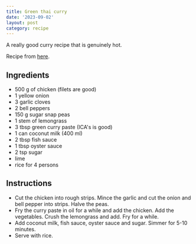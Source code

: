 ```yaml
---
title: Green thai curry
date: '2023-09-02'
layout: post
category: recipe
---
```


A really good curry recipe that is genuinely hot.

Recipe from [here](https://www.ica.se/recept/kyckling-i-gron-curry-med-ris-4679/).

## Ingredients

* 500 g of chicken (filets are good)
* 1 yellow onion
* 3 garlic cloves
* 2 bell peppers
* 150 g sugar snap peas
* 1 stem of lemongrass
* 3 tbsp green curry paste (ICA's is good)
* 1 can coconut milk (400 ml)
* 2 tbsp fish sauce
* 1 tbsp oyster sauce
* 2 tsp sugar
* lime
* rice for 4 persons

## Instructions

* Cut the chicken into rough strips. Mince the garlic and cut the onion and bell pepper into strips. Halve the peas.
* Fry the curry paste in oil for a while and add the chicken. Add the vegetables. Crush the lemongrass and add. Fry for a while.
* Add coconut milk, fish sauce, oyster sauce and sugar. Simmer for 5-10 minutes.
* Serve with rice.